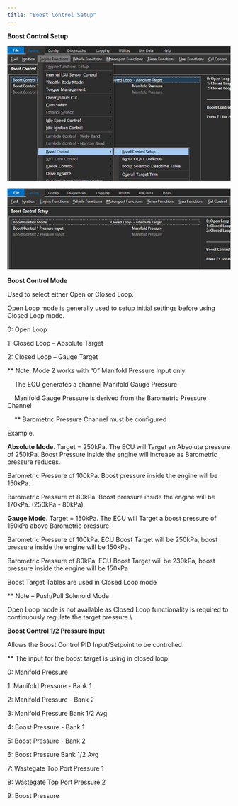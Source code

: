 ```yaml
---
title: "Boost Control Setup"
---
```


**Boost Control Setup**&nbsp;


![Image](</img/Boost Control 1.jpg>)


![Image](</img/Boost Control 2.jpg>)


**Boost Control Mode**


Used to select either Open or Closed Loop.

Open Loop mode is generally used to setup initial settings before using Closed Loop mode.


&#48;: Open Loop

&#49;: Closed Loop – Absolute Target

&#50;: Closed Loop – Gauge Target


\*\* Note, Mode 2 works with “0” Manifold Pressure Input only

&nbsp; &nbsp; The ECU generates a channel Manifold Gauge Pressure

&nbsp; &nbsp; Manifold Gauge Pressure is derived from the Barometric Pressure Channel

&nbsp; &nbsp; \*\* Barometric Pressure Channel must be configured&nbsp;


Example.


**Absolute Mode**. Target = 250kPa. The ECU will Target an Absolute pressure of 250kPa. Boost Pressure inside the engine will increase as Barometric pressure reduces.&nbsp;

Barometric Pressure of 100kPa. Boost pressure inside the engine will be 150kPa.

Barometric Pressure of 80kPa. Boost pressure inside the engine will be 170kPa. (250kPa - 80kPa)


**Gauge Mode**. Target = 150kPa. The ECU will Target a boost pressure of 150kPa above Barometric pressure.

Barometric Pressure of 100kPa. ECU Boost Target will be 250kPa, boost pressure inside the engine will be 150kPa.

Barometric Pressure of 80kPa. ECU Boost Target will be 230kPa, boost pressure inside the engine will be 150kPa


Boost Target Tables are used in Closed Loop mode


\*\* Note – Push/Pull Solenoid Mode

Open Loop mode is not available as Closed Loop functionality is required to continuously regulate the target pressure.\


**Boost Control 1/2 Pressure Input**


Allows the Boost Control PID Input/Setpoint to be controlled.

\*\* The input for the boost target is using in closed loop.&nbsp;

&#48;: Manifold Pressure

&#49;: Manifold Pressure - Bank 1

&#50;: Manifold Pressure - Bank 2

&#51;: Manifold Pressure Bank 1/2 Avg

&#52;: Boost Pressure - Bank 1

&#53;: Boost Pressure - Bank 2

&#54;: Boost Pressure Bank 1/2 Avg

&#55;: Wastegate Top Port Pressure 1

&#56;: Wastegate Top Port Pressure 2

&#57;: Boost Pressure


